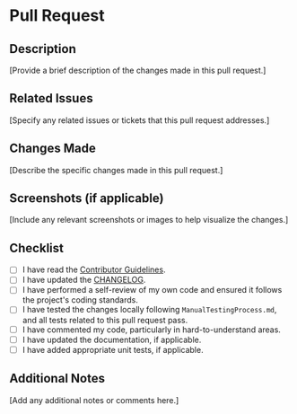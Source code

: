 
# Pull Request

## Description
[Provide a brief description of the changes made in this pull request.]

## Related Issues
[Specify any related issues or tickets that this pull request addresses.]

## Changes Made
[Describe the specific changes made in this pull request.]

## Screenshots (if applicable)
[Include any relevant screenshots or images to help visualize the changes.]

## Checklist
- [ ] I have read the [Contributor Guidelines](../CONTRIBUTING.md).
- [ ] I have updated the [CHANGELOG](../CHANGELOG.md).
- [ ] I have performed a self-review of my own code and ensured it follows the project's coding standards.
- [ ] I have tested the changes locally following `ManualTestingProcess.md`, and all tests related to this pull request pass.
- [ ] I have commented my code, particularly in hard-to-understand areas.
- [ ] I have updated the documentation, if applicable.
- [ ] I have added appropriate unit tests, if applicable.

## Additional Notes
[Add any additional notes or comments here.]

[comment]: # (Template credit: This pull request template is based on Embedded Artistry {https://github.com/embeddedartistry/templates/blob/master/.github/PULL_REQUEST_TEMPLATE.md}, Clowder {https://github.com/clowder-framework/clowder/blob/develop/.github/PULL_REQUEST_TEMPLATE.md}, and TalAter {https://github.com/TalAter/open-source-templates} templates.)
